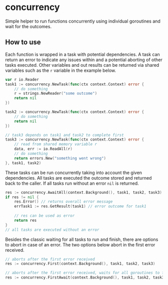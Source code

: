 # concurrency

Simple helper to run functions concurrently using individual goroutines and wait for the outcomes.

## How to use

Each function is wrapped in a task with potential dependencies.
A task can return an error to indicate any issues within and a potential aborting of other tasks executed.
Other variables and out results can be returned via shared variables such as the `r` variable in the example below.

```go
var r io.Reader
task1 := concurrency.NewTask(func(ctx context.Context) error {
	// do something 
	r = strings.NewReader("some outcome")
	return nil
})

task2 := concurrency.NewTask(func(ctx context.Context) error {
	// do something 
	return nil
})

// task3 depends on task1 and task2 to complete first
task3 := concurrency.NewTask(func(ctx context.Context) error {
	// read from shared memory variable r 
	data, err := io.ReadAll(r)
	// do something
	return errors.New("something went wrong")
}, task1, task2)
```

These tasks can be run concurrently taking into account the given dependencies.
All tasks are executed the outcome stored and returned back to the caller.
If all tasks run without an error `nil` is returned.

```go
res := concurrency.AwaitAll(context.Background(), task1, task2, task3)
if res != nil {
	res.Error() // returns overall error message
	errTask1 := res.GetResult(task1) // error outcome for task1
	
	// res can be used as error
	return res
}
// all tasks are executed without an error
```

Besides the classic waiting for all tasks to run and finish, there are options to abort in case of an error.
The two options below abort in the first error received.

```go
// aborts after the first error received
res := concurrency.First(context.Background(), task1, task2, task3)

// aborts after the first error received, waits for all goroutines to finish
res := concurrency.FirstAwait(context.Background(), task1, task2, task3)
```
